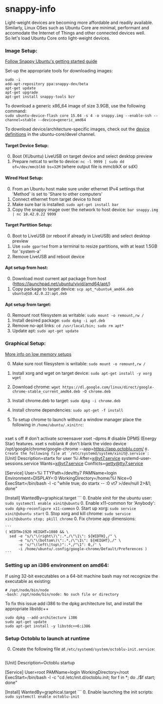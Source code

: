 # snappy-info
Light-weight devices are becoming more affordable and readily available. Similarly, Linux OSes such as Ubuntu Core are minimal, performant and accomodate the Internet of Things and other connected devices well.  
So let's load Ubuntu Core onto light-weight devices.

### Image Setup:
[Follow Snappy Ubuntu's getting started guide](https://developer.ubuntu.com/en/snappy/start/)

Set-up the appropriate tools for downloading images:

    sudo -i
    add-apt-repository ppa:snappy-dev/beta
    apt-get update
    apt-get upgrade
    apt-get install snappy-tools bzr

To download a generic x86_64 image of size 3.9GB, use the following command:  
`sudo ubuntu-device-flash core 15.04 -s 4 -o snappy.img --enable-ssh --channel=stable --device=generic_amd64`

To download device/architecture-specific images, check out the [device definitions](http://system-image.ubuntu.com/channels.json) in the ubuntu-core/devel channel.

#### Target Device Setup:
0. Boot (XUbuntu) LiveUSB on target device and select desktop preview
0. Prepare netcat to write to device: `nc -l 9999 | sudo dd of=/dev/mmcblk0 bs=32M` (where output file is mmcblkX or sdX)

#### Wired Host Setup:
0. From an Ubuntu host make sure under ethernet IPv4 settings that 'Method' is set to 'Share to other computers'
0. Connect ethernet from target device to host
0. Make sure bar is installed: `sudo apt-get install bar`
0. Copy the snappy image over the network to host device: `bar snappy.img | nc 10.42.0.22 9999`

#### Target Partition Setup:
0. Boot to LiveUSB (or reboot if already in LiveUSB) and select desktop preview
0. Use `sude gparted` from a terminal to resize partitions, with at least 1.5GB for 'system-a'
0. Remove LiveUSB and reboot device

#### Apt setup from host:
0. Download most current apt package from host (https://launchpad.net/ubuntu/vivid/amd64/apt/)
0. Copy package to target device: `scp apt_*ubuntu4_amd64.deb ubuntu@10.42.0.22:apt.deb`

#### Apt setup from target:
0. Remount root filesystem as writable: `sudo mount -o remount,rw /`
0. Install desired package: `sudo dpkg -i apt.deb`
0. Remove no-apt links: `cd /usr/local/bin; sudo rm apt*`
0. Update apt: `sudo apt-get update`

### Graphical Setup:

[More info on low memory setups](https://help.ubuntu.com/community/Installation/LowMemorySystems)

0. Make sure root filesystem is writable: `sudo mount -o remount,rw /`
0. Install xorg and wget on target device: `sudo apt-get install -y xorg wget`
0. Download chrome: `wget https://dl.google.com/linux/direct/google-chrome-stable_current_amd64.deb -O chrome.deb`
0. Install chrome.deb to target: `sudo dpkg -i chrome.deb`
0. Install chrome dependencies: `sudo apt-get -f install`
0. To setup chrome to launch without a window manager place the following in `/home/ubuntu/.xinitrc`:

    ```
xset s off         # don't activate screensaver
xset -dpms         # disable DPMS (Energy Star) features.
xset s noblank     # don't blank the video device
/opt/google/chrome/google-chrome --app=https://app.octoblu.com/
    ```
0. Create the following file at `/etc/systemd/system/xinit@.service`: 
    ```
[Unit]
Description=startx for user %i
After=x@vt7.service systemd-user-sessions.service
Wants=x@vt7.service
Conflicts=getty@tty7.service

[Service]
User=%i
TTYPath=/dev/tty7
PAMName=login
Environment=DISPLAY=:0
WorkingDirectory=/home/%I
Nice=0
ExecStart=/bin/bash -l -c "while true; do startx -- :0 vt7 >/dev/null 2>&1; done"

[Install]
WantedBy=graphical.target
    ```
0. Enable xinit for the ubuntu user: `sudo systemctl enable xinit@ubuntu`
0. Enable x11-common for 'Anybody': `sudo dpkg-reconfigure x11-common`
0. Start up xorg: `sudo service xinit@ubuntu start`
0. Stop xorg and kill chrome: `sudo service xinit@ubuntu stop; pkill chrome`
0. Fix chrome app dimensions:

    ```
    ( WIDTH=1920 HEIGHT=1080 && \
      sed -e "s/\"\(right\)\":.*,/\"\1\": ${WIDTH},/" \
          -e "s/\"\(bottom\)\":.*,/\"\1\": ${HEIGHT},/" \
          -e 's/"\(left\|top\)":.*,/"\1": 0,/' \
          -i /home/ubuntu/.config/google-chrome/Default/Preferences )
    ```

### Setting up an i386 environment on amd64:

If using 32-bit executables on a 64-bit machine bash may not recognize the executable as existing:

    # /opt/node/bin/node 
    -bash: /opt/node/bin/node: No such file or directory

To fix this issue add i386 to the dpkg architecture list, and install the appropriate libstdc++

    sudo dpkg --add-architecture i386
    sudo apt-get update
    sudo apt-get install -y libstdc++6:i386

### Setup Octoblu to launch at runtime
   
0. Create the following file at `/etc/systemd/system/octoblu-init.service`: 
    ```
[Unit]
Description=Octoblu startup

[Service]
User=root
PAMName=login
WorkingDirectory=/root
ExecStart=/bin/bash -l -c "cd /etc/init.d/octoblu.init; for f in *; do ./$f start; done"

[Install]
WantedBy=graphical.target
    ```
0. Enable launching the init scripts: `sudo systemctl enable octoblu-init`

